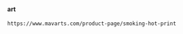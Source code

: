 
#### art
`https://www.mavarts.com/product-page/smoking-hot-print`  

<!-- 美女图 -->
<!-- ![image](https://user-images.githubusercontent.com/27692261/189579139-9cb05755-ae0f-499a-9008-71be6ba07e21.png) -->
<!-- 配股 https://weibo.com/2188093987/M5HfyrXy3 -->
<!-- <img width="492" alt="image" src="https://user-images.githubusercontent.com/27692261/190317620-2fb25804-c484-4bb1-a5a1-13ce732a1817.png"> -->
<!-- https://instant.lvv2.com/html/d9c88783ca4e625219dc6c8434ff7814.html -->

<!-- 化钱咒 -->
<!-- ![image](https://user-images.githubusercontent.com/27692261/190537418-cdfd4211-8728-4b90-ad71-db1550ce6e38.png) -->

<!-- 山人怒喷印花税 -->
<!-- <img width="507" alt="image" src="https://user-images.githubusercontent.com/27692261/190561380-c7480ee3-b992-4c22-8f45-2cf32fdc890b.png"> -->
<!-- 人生成长 -->
<!-- https://wx2.sinaimg.cn/mw2000/798c7fafgy1h68rbp5zmcj20f07df4hf.jpg -->
<!-- ![image](https://user-images.githubusercontent.com/27692261/191159844-f43be4db-f082-49b7-bb6b-8d93c48b6e8f.png) -->

<!-- 人生缺陷 需要改进 -->
<!-- <img width="774" alt="image" src="https://user-images.githubusercontent.com/27692261/191206271-b38e1cd6-759c-4c66-86ca-739c8f0f81fd.png">
 -->
<!-- 美女腰 -->
 <!-- ![image](https://user-images.githubusercontent.com/27692261/191929363-88ecd8e7-d0db-4798-a5fc-7041a7b0a146.png) -->

<!-- 八部金刚功 评论 -->
<!-- <img width="514" alt="image" src="https://user-images.githubusercontent.com/27692261/191932754-b58d3fa9-40dd-47a9-a91c-5750c3b97014.png">
 -->

 <!-- logo 在线生成器 -->
 <!-- https://www.logosc.cn -->


<!-- 外国人学太极拳 -->
 <!-- <img width="491" alt="image" src="https://user-images.githubusercontent.com/27692261/192188932-11744951-4035-4db0-9e10-f083a63d6217.png">
  -->


<!--  体制改革-->
  <!-- <img width="829" alt="image" src="https://user-images.githubusercontent.com/27692261/192204130-54ccaae7-bb3d-45a9-bd18-ca9ebad6487a.png">
 -->

<!-- 前端去 传统领域 视频解码 绘图 低代码 -->
 <!-- <img width="770" alt="image" src="https://user-images.githubusercontent.com/27692261/192759575-3e7a4549-070c-4b8a-a682-35b94e827470.png"> -->



